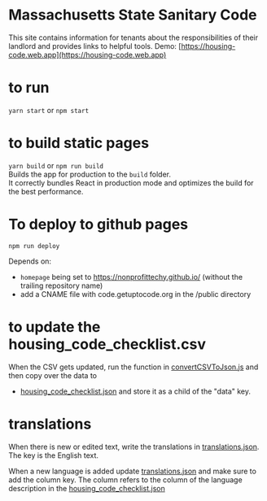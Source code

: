 # Massachusetts State Sanitary Code
This site contains information for tenants about the responsibilities of their landlord and provides links to helpful tools. Demo: [https://housing-code.web.app](https://housing-code.web.app)

# to run
`yarn start` or `npm start`

# to build static pages
`yarn build` or `npm run build` \
Builds the app for production to the `build` folder.\
It correctly bundles React in production mode and optimizes the build for the best performance.

# To deploy to github pages

`npm run deploy`

Depends on:

* `homepage` being set to https://nonprofittechy.github.io/ (without the trailing repository name)
* add a CNAME file with code.getuptocode.org in the /public directory


# to update the housing_code_checklist.csv
When the CSV gets updated, run the function in [convertCSVToJson.js](/src/convertCSVToJson.js) and then copy over the data to
* [housing_code_checklist.json](/src/housing_code_checklist.json) and store it as a child of the "data" key.

# translations
When there is new or edited text, write the translations in [translations.json](/src/translations.json). The key is the 
English text.

When a new language is added update [translations.json](/src/translations.json) and make sure to add the column key.
The column refers to the column of the language description in the [housing_code_checklist.json](/src/housing_code_checklist.json)
